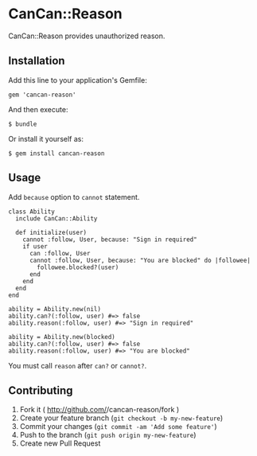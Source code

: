 # CanCan::Reason

CanCan::Reason provides unauthorized reason.

## Installation

Add this line to your application's Gemfile:

    gem 'cancan-reason'

And then execute:

    $ bundle

Or install it yourself as:

    $ gem install cancan-reason


## Usage

Add `because` option to `cannot` statement.

    class Ability
      include CanCan::Ability

      def initialize(user)
        cannot :follow, User, because: "Sign in required"
        if user
          can :follow, User
          cannot :follow, User, because: "You are blocked" do |followee|
            followee.blocked?(user)
          end
        end
      end
    end

    ability = Ability.new(nil)
    ability.can?(:follow, user) #=> false
    ability.reason(:follow, user) #=> "Sign in required"

    ability = Ability.new(blocked)
    ability.can?(:follow, user) #=> false
    ability.reason(:follow, user) #=> "You are blocked"

You must call `reason` after `can?` or `cannot?`.


## Contributing

1. Fork it ( http://github.com/<my-github-username>/cancan-reason/fork )
2. Create your feature branch (`git checkout -b my-new-feature`)
3. Commit your changes (`git commit -am 'Add some feature'`)
4. Push to the branch (`git push origin my-new-feature`)
5. Create new Pull Request
